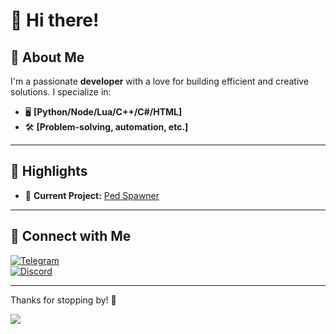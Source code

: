 # 👋 Hi there!

## 🚀 About Me
I'm a passionate **developer** with a love for building efficient and creative solutions. I specialize in:
- 🖥️ **[Python/Node/Lua/C++/C#/HTML]**
- 🛠️ **[Problem-solving, automation, etc.]**

---

## 🌟 Highlights
- 🔧 **Current Project:** [Ped Spawner](https://store.dvrst.fun)

---

## 💬 Connect with Me
[![Telegram](https://img.shields.io/badge/-Telegram-2CA5E0?style=flat-square&logo=telegram&logoColor=white)](https://t.me/nrware)  
[![Discord](https://img.shields.io/badge/-Discord-5865F2?style=flat-square&logo=discord&logoColor=white)](https://discord.com/users/987620972515450912)

---

Thanks for stopping by! 🎉

![](https://komarev.com/ghpvc/?username=NakaRdev&abbreviated=true)
